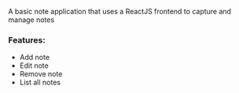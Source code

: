 A basic note application that uses a ReactJS frontend to capture and manage notes
<h3>Features:</h5>
<ul>
  <li>Add note</li>
  <li>Edit note</li>
  <li>Remove note</li>
  <li>List all notes</li>
</ul>

